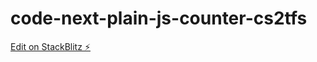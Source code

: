 # code-next-plain-js-counter-cs2tfs

[Edit on StackBlitz ⚡️](https://stackblitz.com/edit/code-next-plain-js-counter-cs2tfs)